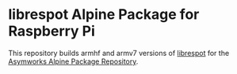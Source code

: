 # librespot Alpine Package for Raspberry Pi

This repository builds armhf and armv7 versions of [librespot](https://github.com/librespot-org/librespot) for the [Asymworks Alpine Package Repository](https://pkgs.asymworks.net).
